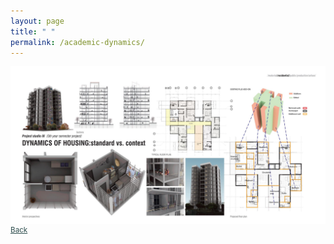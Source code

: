 ```yaml
---
layout: page
title: " "
permalink: /academic-dynamics/
---
```


<img alt="Mult-family drawings" align="middle" src="/assets/academic-dynamics.jpg">
<a style="color:DarkSlateGray" align="right" href="{{site.url}}/academic/"> <small> Back </small> </a>